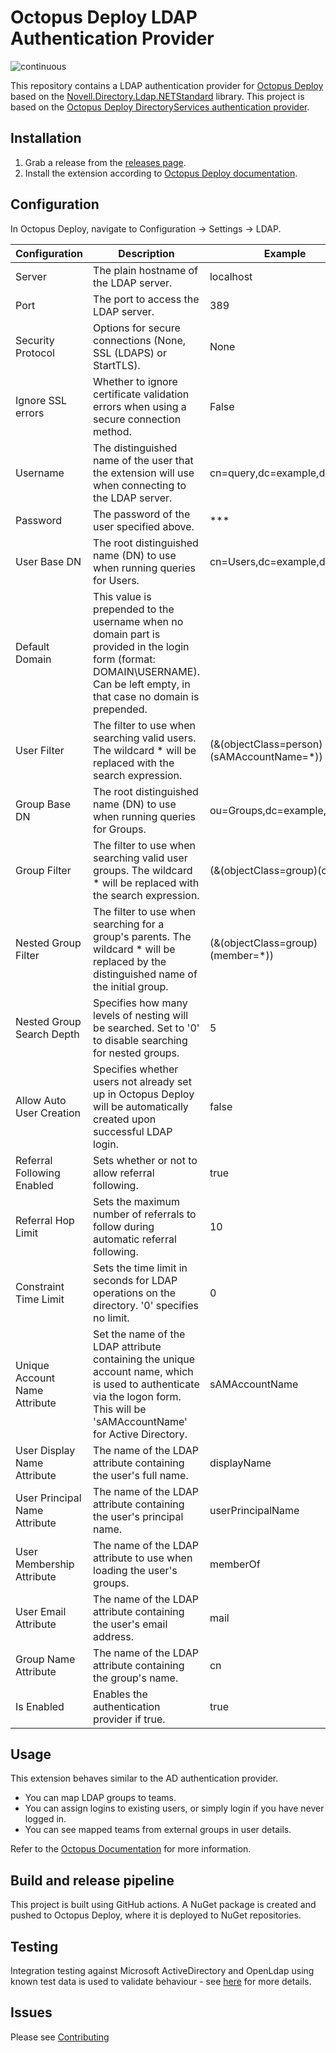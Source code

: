 # Octopus Deploy LDAP Authentication Provider

![continuous](https://github.com/tunger/OctopusDeploy-LdapAuthenticationProvider/workflows/continuous/badge.svg)

This repository contains a LDAP authentication provider for [Octopus Deploy][1] based on the [Novell.Directory.Ldap.NETStandard][2] library.
This project is based on the [Octopus Deploy DirectoryServices authentication provider][3].

## Installation

1. Grab a release from the [releases page](https://github.com/tunger/OctopusDeploy-LdapAuthenticationProvider/releases).
2. Install the extension according to [Octopus Deploy documentation][4].

## Configuration

In Octopus Deploy, navigate to Configuration -> Settings -> LDAP.

|Configuration|Description|Example|
|---|---|---|
|Server|The plain hostname of the LDAP server.|localhost|
|Port|The port to access the LDAP server.|389|
|Security Protocol|Options for secure connections (None, SSL (LDAPS) or StartTLS).|None|
|Ignore SSL errors|Whether to ignore certificate validation errors when using a secure connection method.|False|
|Username|The distinguished name of the user that the extension will use when connecting to the LDAP server.|cn=query,dc=example,dc=org|
|Password|The password of the user specified above.|***|
|User Base DN|The root distinguished name (DN) to use when running queries for Users.|cn=Users,dc=example,dc=org|
|Default Domain|This value is prepended to the username when no domain part is provided in the login form (format: DOMAIN\USERNAME). Can be left empty, in that case no domain is prepended.|
|User Filter|The filter to use when searching valid users. The wildcard * will be replaced with the search expression.|(&(objectClass=person)(sAMAccountName=*))|
|Group Base DN|The root distinguished name (DN) to use when running queries for Groups.|ou=Groups,dc=example,dc=org|
|Group Filter|The filter to use when searching valid user groups. The wildcard * will be replaced with the search expression.|(&(objectClass=group)(cn=*))|
|Nested Group Filter|The filter to use when searching for a group's parents. The wildcard * will be replaced by the distinguished name of the initial group.|(&(objectClass=group)(member=*))|
|Nested Group Search Depth|Specifies how many levels of nesting will be searched. Set to '0' to disable searching for nested groups.|5|
|Allow Auto User Creation|Specifies whether users not already set up in Octopus Deploy will be automatically created upon successful LDAP login.|false|
|Referral Following Enabled|Sets whether or not to allow referral following.|true|
|Referral Hop Limit|Sets the maximum number of referrals to follow during automatic referral following.|10|
|Constraint Time Limit|Sets the time limit in seconds for LDAP operations on the directory.  '0' specifies no limit.|0|
|Unique Account Name Attribute|Set the name of the LDAP attribute containing the unique account name, which is used to authenticate via the logon form.  This will be 'sAMAccountName' for Active Directory.|sAMAccountName|
|User Display Name Attribute|The name of the LDAP attribute containing the user's full name.|displayName|
|User Principal Name Attribute|The name of the LDAP attribute containing the user's principal name.|userPrincipalName|
|User Membership Attribute|The name of the LDAP attribute to use when loading the user's groups.|memberOf|
|User Email Attribute|The name of the LDAP attribute containing the user's email address.|mail|
|Group Name Attribute|The name of the LDAP attribute containing the group's name.|cn|
|Is Enabled|Enables the authentication provider if true.|true|

## Usage

This extension behaves similar to the AD authentication provider. 
- You can map LDAP groups to teams.
- You can assign logins to existing users, or simply login if you have never logged in.
- You can see mapped teams from external groups in user details.

Refer to the [Octopus Documentation][5] for more information.

[1]: https://octopus.com
[2]: https://github.com/dsbenghe/Novell.Directory.Ldap.NETStandard
[3]: https://github.com/OctopusDeploy/DirectoryServicesAuthenticationProvider
[4]: https://octopus.com/docs/administration/server-extensibility/installing-a-custom-server-extension
[5]: https://octopus.com/docs/security/users-and-teams/external-groups-and-roles

## Build and release pipeline

This project is built using GitHub actions. A NuGet package is created and pushed to Octopus Deploy, where it is deployed to NuGet repositories.

## Testing

Integration testing against Microsoft ActiveDirectory and OpenLdap using known test data is used to validate behaviour - see [here](source/Ldap.Integration.Tests/README.md) for more details.

## Issues

Please see [Contributing](CONTRIBUTING.md)
